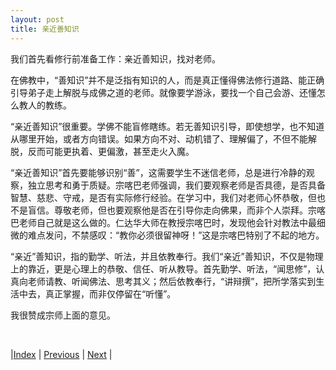 ```yaml
---
layout: post
title: 亲近善知识
---
```


我们首先看修行前准备工作：亲近善知识，找对老师。

在佛教中，“善知识”并不是泛指有知识的人，而是真正懂得佛法修行道路、能正确引导弟子走上解脱与成佛之道的老师。就像要学游泳，要找一个自己会游、还懂怎么教人的教练。

“亲近善知识”很重要。学佛不能盲修瞎练。若无善知识引导，即使想学，也不知道从哪里开始，或者方向错误。如果方向不对、动机错了、理解偏了，不但不能解脱，反而可能更执着、更偏激，甚至走火入魔。

“亲近善知识”首先要能够识别“善”，这需要学生不迷信老师，总是进行冷静的观察，独立思考和勇于质疑。宗喀巴老师强调，我们要观察老师是否具德，是否具备智慧、慈悲、守戒，是否有实际修行经验。在学习中，我们对老师心怀恭敬，但也不是盲信。尊敬老师，但也要观察他是否在引导你走向佛果，而非个人崇拜。宗喀巴老师自己就是这么做的。仁达华大师在教授宗喀巴时，发现他会针对教法中最细微的难点发问，不禁感叹：“教你必须很留神呀！”这是宗喀巴特别了不起的地方。

“亲近”善知识，指的勤学、听法，并且依教奉行。我们“亲近”善知识，不仅是物理上的靠近，更是心理上的恭敬、信任、听从教导。首先勤学、听法，“闻思修”，认真向老师请教、听闻佛法、思考其义；然后依教奉行，“讲辩撰”，把所学落实到生活中去，真正掌握，而非仅停留在“听懂”。

我很赞成宗师上面的意见。

<br/>

|[Index](../) | [Previous](2-intro) | [Next](7-nande) |
